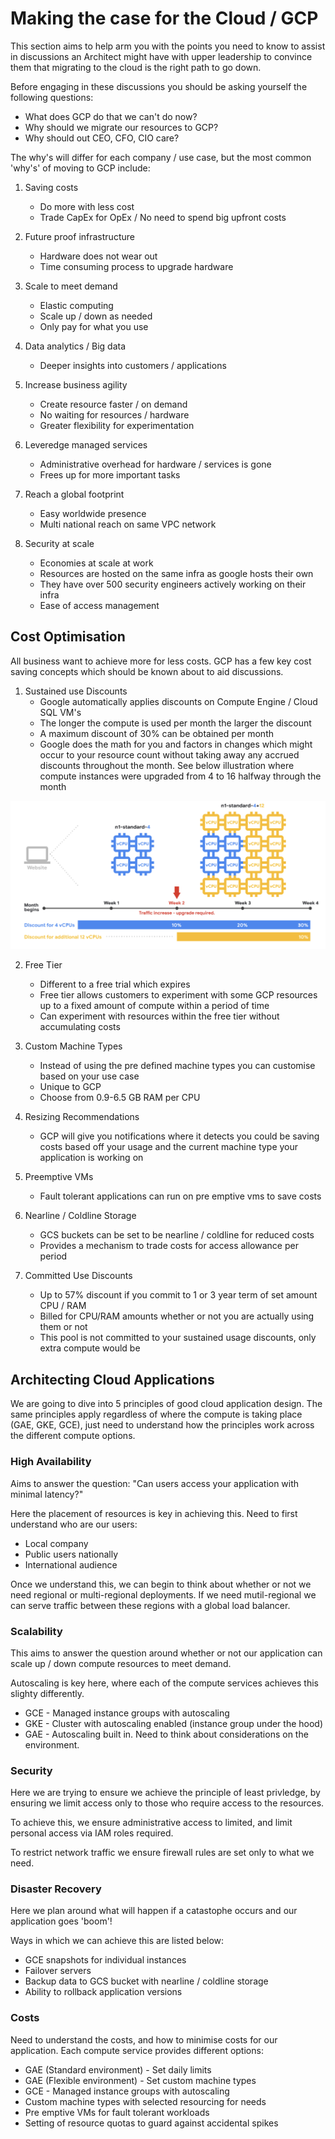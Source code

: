 # Making the case for the Cloud / GCP

This section aims to help arm you with the points you need to know
to assist in discussions an Architect might have with upper 
leadership to convince them that migrating to the cloud is the right
path to go down.

Before engaging in these discussions you should be asking yourself 
the following questions:
* What does GCP do that we can't do now?
* Why should we migrate our resources to GCP?
* Why should out CEO, CFO, CIO care?

The why's will differ for each company / use case, but the most 
common 'why's' of moving to GCP include:

1. Saving costs
   * Do more with less cost
   * Trade CapEx for OpEx / No need to spend big upfront costs 

2. Future proof infrastructure
   * Hardware does not wear out
   * Time consuming process to upgrade hardware

3. Scale to meet demand
   * Elastic computing
   * Scale up / down as needed
   * Only pay for what you use

4. Data analytics / Big data
   * Deeper insights into customers / applications

5. Increase business agility
   * Create resource faster / on demand
   * No waiting for resources / hardware
   * Greater flexibility for experimentation

6. Leveredge managed services
   * Administrative overhead for hardware / services is gone
   * Frees up for more important tasks

7. Reach a global footprint
   * Easy worldwide presence
   * Multi national reach on same VPC network

8. Security at scale
   * Economies at scale at work
   * Resources are hosted on the same infra as google hosts their own
   * They have over 500 security engineers actively working on their infra
   * Ease of access management

## Cost Optimisation

All business want to achieve more for less costs. GCP has a few key 
cost saving concepts which should be known about to aid discussions.

1. Sustained use Discounts
   * Google automatically applies discounts on Compute Engine / Cloud SQL VM's
   * The longer the compute is used per month the larger the discount
   * A maximum discount of 30% can be obtained per month
   * Google does the math for you and factors in changes which might occur to your resource count without taking away any accrued discounts throughout the month. See below illustration where compute instances were upgraded from 4 to 16 halfway through the month

![Discounts](./assets/018-discounts.png)

2. Free Tier
   * Different to a free trial which expires
   * Free tier allows customers to experiment with some GCP resources up to a fixed amount of compute within a period of time
   * Can experiment with resources within the free tier without accumulating costs

3. Custom Machine Types
   * Instead of using the pre defined machine types you can customise based on your use case
   * Unique to GCP
   * Choose from 0.9-6.5 GB RAM per CPU

4. Resizing Recommendations
   * GCP will give you notifications where it detects you could be saving costs based off your usage and the current machine type your application is working on

5. Preemptive VMs
   * Fault tolerant applications can run on pre emptive vms to save costs

6. Nearline / Coldline Storage
   * GCS buckets can be set to be nearline / coldline for reduced costs
   * Provides a mechanism to trade costs for access allowance per period

7. Committed Use Discounts
   * Up to 57% discount if you commit to 1 or 3 year term of set amount CPU / RAM
   * Billed for CPU/RAM amounts whether or not you are actually using them or not
   * This pool is not committed to your sustained usage discounts, only extra compute would be

## Architecting Cloud Applications

We are going to dive into 5 principles of good cloud application 
design. The same principles apply regardless of where the compute is
taking place (GAE, GKE, GCE), just need to understand how the 
principles work across the different compute options.

### High Availability

Aims to answer the question: "Can users access your application with
minimal latency?"

Here the placement of resources is key in achieving this. Need to 
first understand who are our users:
* Local company
* Public users nationally
* International audience

Once we understand this, we can begin to think about whether or not 
we need regional or multi-regional deployments. If we need 
mutil-regional we can serve traffic between these regions with a 
global load balancer.

### Scalability

This aims to answer the question around whether or not our 
application can scale up / down compute resources to meet demand.

Autoscaling is key here, where each of the compute services achieves
this slighty differently.
* GCE - Managed instance groups with autoscaling
* GKE - Cluster with autoscaling enabled (instance group under the hood)
* GAE - Autoscaling built in. Need to think about considerations on the environment.

### Security

Here we are trying to ensure we achieve the principle of least 
privledge, by ensuring we limit access only to those who require access to the resources.

To achieve this, we ensure administrative access to limited, and limit personal access via IAM roles required.

To restrict network traffic we ensure firewall rules are set only to what we need.

### Disaster Recovery

Here we plan around what will happen if a catastophe occurs and our
application goes 'boom'!

Ways in which we can achieve this are listed below:
* GCE snapshots for individual instances
* Failover servers
* Backup data to GCS bucket with nearline / coldline storage
* Ability to rollback application versions

### Costs

Need to understand the costs, and how to minimise costs for our 
application. Each compute service provides different options:
* GAE (Standard environment) - Set daily limits
* GAE (Flexible environment) - Set custom machine types
* GCE - Managed instance groups with autoscaling
* Custom machine types with selected resourcing for needs
* Pre emptive VMs for fault tolerant workloads
* Setting of resource quotas to guard against accidental spikes
